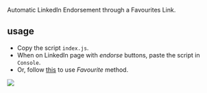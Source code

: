Automatic LinkedIn Endorsement through a Favourites Link.


## usage

- Copy the script `index.js`.
- When on LinkedIn page with *endorse* buttons, paste the script in `Console`.
- Or, follow [this](http://0rez.github.io/fav-liendorse/) to use *Favourite* method.

![](https://ga-beacon.deno.dev/G-4NEP5LC20N:1fbE9YTHTw2pzxI6HO33Mw/github.com/pantryf/linkedin-endorse.webconsole)
